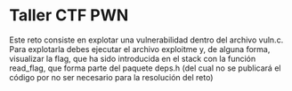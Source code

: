 # Taller CTF PWN

Este reto consiste en explotar una vulnerabilidad dentro del archivo vuln.c. Para explotarla debes ejecutar el archivo exploitme y, de alguna forma, visualizar la flag, que ha sido introducida en el stack con la función read_flag, que forma parte del paquete deps.h (del cual no se publicará el código por no ser necesario para la resolución del reto)
